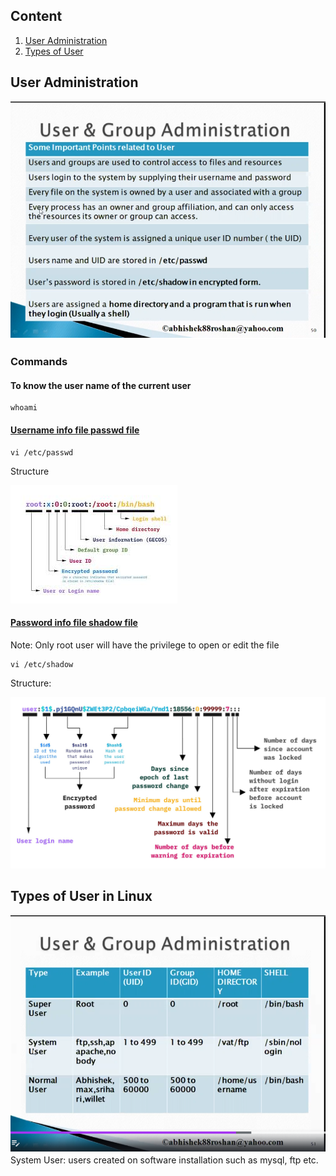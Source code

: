 ## Content

1. [User Administration](#user-administration)
2. [Types of User](#types-of-user-in-linux)

## User Administration
![img.png](../media/User_Administartion/User_admin_1.png)

### Commands
#### To know the user name of the current user
```
whoami
```
#### [Username info file passwd file](https://www.cyberciti.biz/faq/understanding-etcpasswd-file-format/)
```commandline
vi /etc/passwd
```
Structure

![img.png](../media/User_Administartion/User_admin_3.png)

#### [Password info file shadow file](https://www.cyberciti.biz/faq/understanding-etcshadow-file/)
Note: Only root user will have the privilege to open or edit the file
```commandline
vi /etc/shadow
```
Structure:

![img.png](../media/User_Administartion/User_admin_4.png)


## Types of User in Linux
![img.png](../media/User_Administartion/User_admin_2.png)
System User: users created on software installation such as mysql, ftp etc.